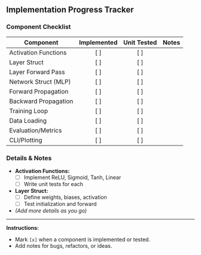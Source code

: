 ## Implementation Progress Tracker

### Component Checklist

| Component                | Implemented | Unit Tested | Notes                |
|--------------------------|:-----------:|:-----------:|----------------------|
| Activation Functions     | [ ]         | [ ]         |                      |
| Layer Struct             | [ ]         | [ ]         |                      |
| Layer Forward Pass       | [ ]         | [ ]         |                      |
| Network Struct (MLP)     | [ ]         | [ ]         |                      |
| Forward Propagation      | [ ]         | [ ]         |                      |
| Backward Propagation     | [ ]         | [ ]         |                      |
| Training Loop            | [ ]         | [ ]         |                      |
| Data Loading             | [ ]         | [ ]         |                      |
| Evaluation/Metrics       | [ ]         | [ ]         |                      |
| CLI/Plotting             | [ ]         | [ ]         |                      |

### Details & Notes

- **Activation Functions:**
  - [ ] Implement ReLU, Sigmoid, Tanh, Linear
  - [ ] Write unit tests for each

- **Layer Struct:**
  - [ ] Define weights, biases, activation
  - [ ] Test initialization and forward

- *(Add more details as you go)*

---

**Instructions:**
- Mark `[x]` when a component is implemented or tested.
- Add notes for bugs, refactors, or ideas.